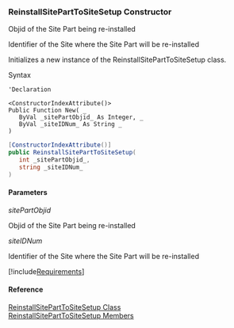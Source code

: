 ﻿### ReinstallSitePartToSiteSetup Constructor

Objid of the Site Part being re-installed

Identifier of the Site where the Site Part will be re-installed

Initializes a new instance of the ReinstallSitePartToSiteSetup class.

Syntax

```vbnet
'Declaration

<ConstructorIndexAttribute()>
Public Function New( _
   ByVal _sitePartObjid_ As Integer, _
   ByVal _siteIDNum_ As String _
)
```

```csharp
[ConstructorIndexAttribute()]
public ReinstallSitePartToSiteSetup( 
   int _sitePartObjid_,
   string _siteIDNum_
)
```

#### Parameters

_sitePartObjid_

Objid of the Site Part being re-installed

_siteIDNum_

Identifier of the Site where the Site Part will be re-installed

[!include[Requirements](../partials/requirements.md)]

#### Reference

[ReinstallSitePartToSiteSetup Class](FChoice.Toolkits.Clarify~FChoice.Toolkits.Clarify.Interfaces.ReinstallSitePartToSiteSetup.md)  
[ReinstallSitePartToSiteSetup Members](FChoice.Toolkits.Clarify~FChoice.Toolkits.Clarify.Interfaces.ReinstallSitePartToSiteSetup_members.md)
